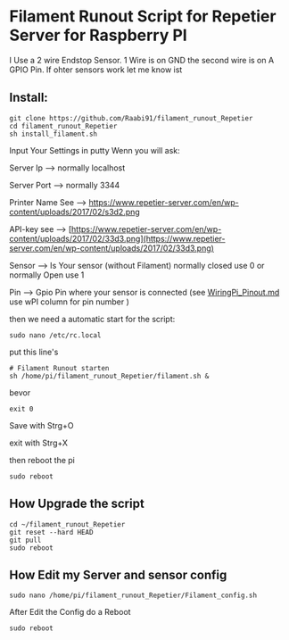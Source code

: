 # Filament Runout Script for Repetier Server for Raspberry PI

I Use a 2 wire Endstop Sensor. 1 Wire is on GND the second wire is on A GPIO Pin. 
If ohter sensors work let me know ist

## Install:
```
git clone https://github.com/Raabi91/filament_runout_Repetier
cd filament_runout_Repetier
sh install_filament.sh
```

Input Your Settings in putty Wenn you will ask:



Server Ip --> normally localhost

Server Port --> normally 3344

Printer Name See --> https://www.repetier-server.com/en/wp-content/uploads/2017/02/s3d2.png

API-key see --> [https://www.repetier-server.com/en/wp-content/uploads/2017/02/33d3.png](https://www.repetier-server.com/en/wp-content/uploads/2017/02/33d3.png)

Sensor --> Is Your sensor (without Filament) normally closed use 0 or normally Open use 1

Pin --> Gpio Pin where your sensor is connected (see [WiringPi_Pinout.md](https://github.com/Raabi91/filament_runout_Repetier/blob/master/WiringPi_Pinout.md) use wPI column for pin number )



then we need a automatic start for the script:
```
sudo nano /etc/rc.local
```
put this line's

```
# Filament Runout starten
sh /home/pi/filament_runout_Repetier/filament.sh &
```
bevor
```
exit 0
```
Save with Strg+O

exit with Strg+X

then reboot the pi
```
sudo reboot
```

## How Upgrade the script
```
cd ~/filament_runout_Repetier
git reset --hard HEAD
git pull
sudo reboot
```


## How Edit my Server and sensor config
```
sudo nano /home/pi/filament_runout_Repetier/Filament_config.sh
```

After Edit the Config do a Reboot

```
sudo reboot
```
